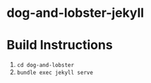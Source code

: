 # dog-and-lobster-jekyll

# Build Instructions
1. `cd dog-and-lobster`
2. `bundle exec jekyll serve`